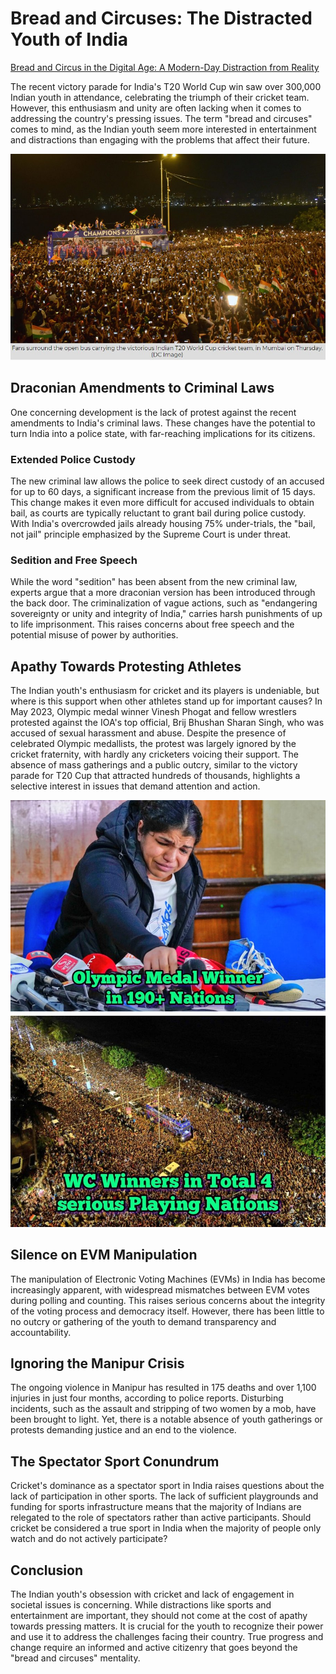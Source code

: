 
# Bread and Circuses: The Distracted Youth of India

[Bread and Circus in the Digital Age: A Modern-Day Distraction from Reality](https://iambrainstorming.github.io/chapters/philosophy/bread_and_circus.html)

The recent victory parade for India's T20 World Cup win saw over 300,000 Indian youth in attendance, celebrating the triumph of their cricket team. However, this enthusiasm and unity are often lacking when it comes to addressing the country's pressing issues. The term "bread and circuses" comes to mind, as the Indian youth seem more interested in entertainment and distractions than engaging with the problems that affect their future.

![Gathering T20 Cup](./bread_circus/circus.jpg)

## Draconian Amendments to Criminal Laws

One concerning development is the lack of protest against the recent amendments to India's criminal laws. These changes have the potential to turn India into a police state, with far-reaching implications for its citizens.

### Extended Police Custody

The new criminal law allows the police to seek direct custody of an accused for up to 60 days, a significant increase from the previous limit of 15 days. This change makes it even more difficult for accused individuals to obtain bail, as courts are typically reluctant to grant bail during police custody. With India's overcrowded jails already housing 75% under-trials, the "bail, not jail" principle emphasized by the Supreme Court is under threat.

### Sedition and Free Speech

While the word "sedition" has been absent from the new criminal law, experts argue that a more draconian version has been introduced through the back door. The criminalization of vague actions, such as "endangering sovereignty or unity and integrity of India," carries harsh punishments of up to life imprisonment. This raises concerns about free speech and the potential misuse of power by authorities.

## Apathy Towards Protesting Athletes

The Indian youth's enthusiasm for cricket and its players is undeniable, but where is this support when other athletes stand up for important causes? In May 2023, Olympic medal winner Vinesh Phogat and fellow wrestlers protested against the IOA's top official, Brij Bhushan Sharan Singh, who was accused of sexual harassment and abuse.  Despite the presence of celebrated Olympic medallists, the protest was largely ignored by the cricket fraternity, with hardly any cricketers voicing their support. The absence of mass gatherings and a public outcry, similar to the victory parade for T20 Cup that attracted hundreds of thousands, highlights a selective interest in issues that demand attention and action. 

![Wrestlers Protest](./bread_circus/wrestlers.jpeg)

## Silence on EVM Manipulation

The manipulation of Electronic Voting Machines (EVMs) in India has become increasingly apparent, with widespread mismatches between EVM votes during polling and counting. This raises serious concerns about the integrity of the voting process and democracy itself. However, there has been little to no outcry or gathering of the youth to demand transparency and accountability.

## Ignoring the Manipur Crisis

The ongoing violence in Manipur has resulted in 175 deaths and over 1,100 injuries in just four months, according to police reports. Disturbing incidents, such as the assault and stripping of two women by a mob, have been brought to light. Yet, there is a notable absence of youth gatherings or protests demanding justice and an end to the violence.

## The Spectator Sport Conundrum

Cricket's dominance as a spectator sport in India raises questions about the lack of participation in other sports.  The lack of sufficient playgrounds and funding for sports infrastructure means that the majority of Indians are relegated to the role of spectators rather than active participants. Should cricket be considered a true sport in India when the majority of people only watch and do not actively participate?

## Conclusion

The Indian youth's obsession with cricket and lack of engagement in societal issues is concerning. While distractions like sports and entertainment are important, they should not come at the cost of apathy towards pressing matters. It is crucial for the youth to recognize their power and use it to address the challenges facing their country. True progress and change require an informed and active citizenry that goes beyond the "bread and circuses" mentality.
